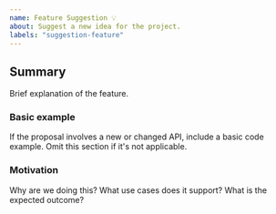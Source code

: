 ```yaml
---
name: Feature Suggestion 💡
about: Suggest a new idea for the project.
labels: "suggestion-feature"
---
```


<!--
  To make it easier for us to help you, please include as much useful information as possible.

  Useful Links:
  - Wiki: https://docs.metasploit.com/

  Before opening a new issue, please search existing issues https://github.com/rapid7/metasploit-framework/issues
-->

## Summary

Brief explanation of the feature.

### Basic example

If the proposal involves a new or changed API, include a basic code example. Omit this section if it's not applicable.

### Motivation

Why are we doing this? What use cases does it support? What is the expected outcome?
